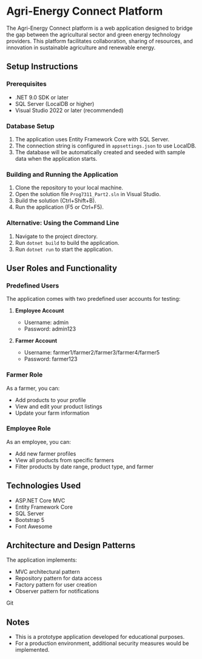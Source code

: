 # Agri-Energy Connect Platform

The Agri-Energy Connect platform is a web application designed to bridge the gap between the agricultural sector and green energy technology providers. This platform facilitates collaboration, sharing of resources, and innovation in sustainable agriculture and renewable energy.

## Setup Instructions

### Prerequisites
- .NET 9.0 SDK or later
- SQL Server (LocalDB or higher)
- Visual Studio 2022 or later (recommended)

### Database Setup
1. The application uses Entity Framework Core with SQL Server.
2. The connection string is configured in `appsettings.json` to use LocalDB.
3. The database will be automatically created and seeded with sample data when the application starts.

### Building and Running the Application
1. Clone the repository to your local machine.
2. Open the solution file `Prog7311_Part2.sln` in Visual Studio.
3. Build the solution (Ctrl+Shift+B).
4. Run the application (F5 or Ctrl+F5).

### Alternative: Using the Command Line
1. Navigate to the project directory.
2. Run `dotnet build` to build the application.
3. Run `dotnet run` to start the application.

## User Roles and Functionality

### Predefined Users
The application comes with two predefined user accounts for testing:

1. **Employee Account**
   - Username: admin
   - Password: admin123

2. **Farmer Account**
   - Username: farmer1/farmer2/farmer3/farmer4/farmer5
   - Password: farmer123

### Farmer Role
As a farmer, you can:
- Add products to your profile
- View and edit your product listings
- Update your farm information

### Employee Role
As an employee, you can:
- Add new farmer profiles
- View all products from specific farmers
- Filter products by date range, product type, and farmer

## Technologies Used
- ASP.NET Core MVC
- Entity Framework Core
- SQL Server
- Bootstrap 5
- Font Awesome

## Architecture and Design Patterns
The application implements:
- MVC architectural pattern
- Repository pattern for data access
- Factory pattern for user creation
- Observer pattern for notifications

Git

## Notes
- This is a prototype application developed for educational purposes.
- For a production environment, additional security measures would be implemented. 